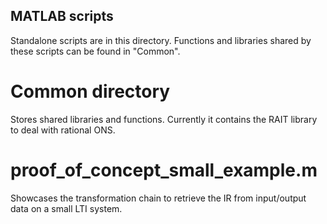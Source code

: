 ## MATLAB scripts ##

Standalone scripts are in this directory. Functions and libraries shared by these scripts can be found in "Common".

# Common directory
Stores shared libraries and functions. Currently it contains the RAIT library to deal with rational ONS.

# proof_of_concept_small_example.m
Showcases the transformation chain to retrieve the IR from input/output data on a small LTI system.